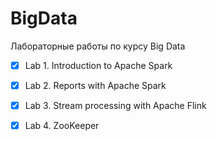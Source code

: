 # BigData
Лабораторные работы по курсу Big Data 

- [x] Lab 1. Introduction to Apache Spark

- [x] Lab 2. Reports with Apache Spark

- [x] Lab 3. Stream processing with Apache Flink  

- [x] Lab 4. ZooKeeper
